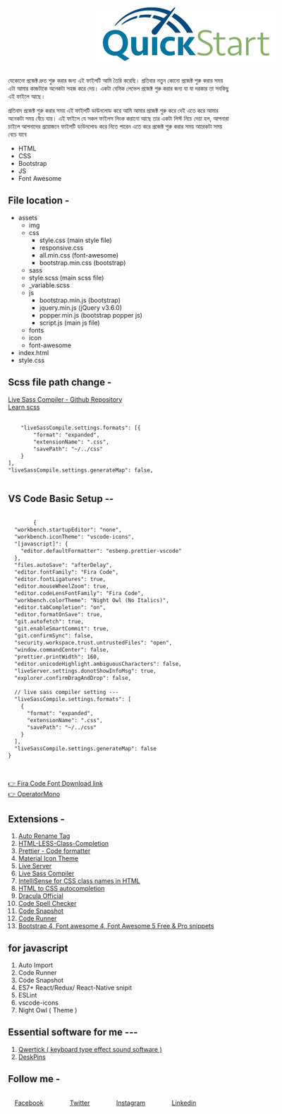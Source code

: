 <div style="text-align:center; margin:10px auto;">
    <img style="margin-left:200px ;" src="./assets/img/download.png" alt="">
    <br><br>
</div>
<p>
    যেকোনো প্রজেক্ট দ্রুত শুরু করার জন্য এই ফাইলটি আমি তৈরি করেছি। প্রতিবার নতুন কোনো প্রজেক্ট শুরু করার সময় এটা আমার কাজটাকে অনেকটা সহজ করে দেয়। একটা বেসিক লেভেল প্রজেক্ট শুরু করার জন্য যা যা দরকার তা সবকিছু এই ফাইলে আছে।
</p>
<p>
    প্রতিবাদ প্রজেক্ট শুরু করার সময় এই ফাইলটি ডাউনলোড করে আমি আমার প্রজেক্ট শুরু করে দেই এতে করে আমার অনেকটা সময় বেঁচে যায়। এই ফাইলে যে সকল ফাইলস লিংক করানো আছে তার একটা লিস্ট নিচে দেয়া হল, আপনারা চাইলে আপনাদের প্রয়োজনে ফাইলটি ডাউনলোড করে নিতে পারেন এতে করে প্রজেক্ট শুরু করার সময় আরেকটা সময় বেচে যাবে
</p>


<ul>
    <li>HTML</li>
    <li>CSS</li>
    <li>Bootstrap</li>
    <li>JS</li>
    <li>Font Awesome</li>
</ul>

## File location -

<ul>
    <li>assets
        <ul>
            <li>img</li>
            <li>css
                <ul>
                    <li>style.css (main style file)</li>
                    <li>responsive.css</li>
                    <li>all.min.css (font-awesome)</li>
                    <li>bootstrap.min.css (bootstrap)</li>
                </ul>
            </li>
            <li>sass
                <li>style.scss (main scss file)</li>
                <li>_variable.scss </li>
            </li>
            <li>js
                <ul>
                    <li>bootstrap.min.js (bootstrap)</li>
                    <li>jquery.min.js (jQuery v3.6.0)</li>
                    <li>popper.min.js (bootstrap popper js)</li>
                    <li>script.js (main js file)</li>
                </ul>
            </li>
            <li>fonts</li>
            <li>icon</li>
            <li>font-awesome</li>
        </ul>
    </li>
    <li>index.html</li>
    <li>style.css</li>
</ul>


## Scss file path change - 

<a href="https://github.com/glenn2223/vscode-live-sass-compiler" target="_blank">Live Sass Compiler - Github Repository</a> <br> 
<a href="https://www.w3schools.com/sass/default.php" target="_blank">Learn scss</a>
<pre>
<code>
    "liveSassCompile.settings.formats": [{
        "format": "expanded",
        "extensionName": ".css",
        "savePath": "~/../css"
    }
],
"liveSassCompile.settings.generateMap": false,
</code>
</pre>




## VS Code Basic Setup --

<pre>
    <code>
        {
  "workbench.startupEditor": "none",
  "workbench.iconTheme": "vscode-icons",
  "[javascript]": {
    "editor.defaultFormatter": "esbenp.prettier-vscode"
  },
  "files.autoSave": "afterDelay",
  "editor.fontFamily": "Fira Code",
  "editor.fontLigatures": true,
  "editor.mouseWheelZoom": true,
  "editor.codeLensFontFamily": "Fira Code",
  "workbench.colorTheme": "Night Owl (No Italics)",
  "editor.tabCompletion": "on",
  "editor.formatOnSave": true,
  "git.autofetch": true,
  "git.enableSmartCommit": true,
  "git.confirmSync": false,
  "security.workspace.trust.untrustedFiles": "open",
  "window.commandCenter": false,
  "prettier.printWidth": 160,
  "editor.unicodeHighlight.ambiguousCharacters": false,
  "liveServer.settings.donotShowInfoMsg": true,
  "explorer.confirmDragAndDrop": false,

  // live sass compiler setting ---
  "liveSassCompile.settings.formats": [
    {
      "format": "expanded",
      "extensionName": ".css",
      "savePath": "~/../css"
    }
  ],
  "liveSassCompile.settings.generateMap": false
}

    </code>
</pre>

<a href="https://fonts.google.com/specimen/Fira+Code" target="_blank">👉 Fira Code Font Download link </a> <br>
<a href="https://github.com/developer-zahir/vs-code-font" target="_blank">👉 OperatorMono </a>


## Extensions -

<ol>
    <li><a href="https://marketplace.visualstudio.com/items?itemName=formulahendry.auto-rename-tag" target="_blank">Auto Rename Tag</a></li>
    <li><a href="https://marketplace.visualstudio.com/items?itemName=wangkechun.html-less-class-completion" target="_blank">HTML-LESS-Class-Completion</a></li>
    <li><a href="https://marketplace.visualstudio.com/items?itemName=esbenp.prettier-vscode" target="_blank">Prettier - Code formatter</a></li>
    <li><a href="https://marketplace.visualstudio.com/items?itemName=PKief.material-icon-theme" target="_blank">Material Icon Theme</a></li>
    <li><a href="https://marketplace.visualstudio.com/items?itemName=ritwickdey.LiveServer" target="_blank">Live Server</a></li>
    <li><a href="https://marketplace.visualstudio.com/items?itemName=glenn2223.live-sass" target="_blank">Live Sass Compiler</a></li>
    <li><a href="https://marketplace.visualstudio.com/items?itemName=Zignd.html-css-class-completion" target="_blank">IntelliSense for CSS class names in HTML</a></li>
    <li><a href="https://marketplace.visualstudio.com/items?itemName=solnurkarim.html-to-css-autocompletion" target="_blank">HTML to CSS autocompletion</a></li>
    <li><a href="https://marketplace.visualstudio.com/items?itemName=dracula-theme.theme-dracula" target="_blank">Dracula Official</a></li>
    <li><a href="https://marketplace.visualstudio.com/items?itemName=streetsidesoftware.code-spell-checker" target="_blank">Code Spell Checker</a></li>
    <li><a href="https://marketplace.visualstudio.com/items?itemName=robertz.code-snapshot" target="_blank">Code Snapshot</a></li>
    <li><a href="https://marketplace.visualstudio.com/items?itemName=formulahendry.code-runner" target="_blank">Code Runner</a></li>
    <li><a href="https://marketplace.visualstudio.com/items?itemName=thekalinga.bootstrap4-vscode" target="_blank">Bootstrap 4, Font awesome 4, Font Awesome 5 Free & Pro snippets</a></li>
</ol>

## for javascript
<ol>
   <li>Auto Import</li> 
   <li>Code Runner </li> 
   <li>Code Snapshot </li> 
   <li>ES7+ React/Redux/ React-Native snipit </li> 
   <li>ESLint </li> 
   <li>vscode-icons</li> 
   <li>Night Owl ( Theme )</li> 
</ol>


## Essential software for me --- 
<ol>
    <li><a href="http://www.nattyware.com/qwertick.php" target="_blank">Qwertick ( keyboard type effect sound software )</a></li>
     <li><a href="https://www.google.com/search?sxsrf=APwXEdd90EgQv0mW5vtYw1bMSiJsmpej1g:1687609238170&q=desktop+pin&sa=X&ved=2ahUKEwjyoaSp8tv_AhVHS2wGHbG_AukQ7xYoAHoECA0QAQ&biw=1920&bih=890&dpr=1" target="_blank">DeskPins </a></li>
</ol>






## Follow me - 

<div style=" display: flex; gap: 30px;">
    <span style="display:inline-block; margin:15px;"><a href="https://www.facebook.com/developerzahir/" target="_blank">Facebook </a></span>
    <span style="display:inline-block; margin:15px;"><a href="https://twitter.com/developerzahir" target="_blank">Twitter </a></span>
    <span style="display:inline-block; margin:15px;"><a href="https://www.instagram.com/developer_zahir" target="_blank">Instagram </a></span>
    <span style="display:inline-block; margin:15px;"><a href="https://www.linkedin.com/in/developer-zahir/" target="_blank">Linkedin </a></span>
</div>
